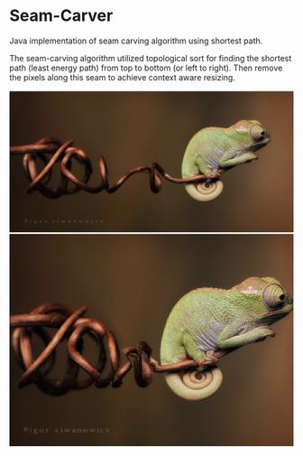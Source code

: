 # Seam-Carver
Java implementation of seam carving algorithm using shortest path.

The seam-carving algorithm utilized topological sort for finding the shortest path (least energy path) from top to bottom (or left to right). Then remove the pixels along this seam to achieve context aware resizing.

![demo](res/image/original.png)
![demo](res/image/resized.png)
